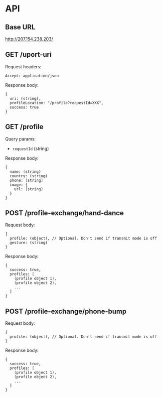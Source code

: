# API

## Base URL

http://207.154.238.203/

## GET /uport-uri

Request headers:
```
Accept: application/json
```

Response body:
```
{
  uri: (string),
  profileLocation: "/profile?requestId=XXX",
  success: true
}
```

## GET /profile

Query params:

* `requestId` (string)

Response body:
```
{
  name: (string)
  country: (string)
  phone: (string)
  image: {
    url: (string)
  }
}
```

## POST /profile-exchange/hand-dance

Request body:
```
{
  profile: (object), // Optional. Don't send if transmit mode is off
  gesture: (string)
}
```

Response body:
```
{
  success: true,
  profiles: [
    (profile object 1),
    (profile object 2),
    ...
  ]
}
```

## POST /profile-exchange/phone-bump

Request body:
```
{
  profile: (object), // Optional. Don't send if transmit mode is off
}
```

Response body:
```
{
  success: true,
  profiles: [
    (profile object 1),
    (profile object 2),
    ...
  ]
}
```